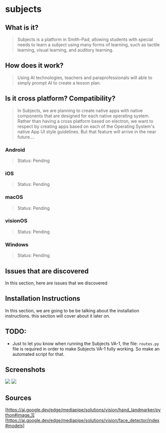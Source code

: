 # subjects

## What is it?

> Subjects is a platform in Smith-Pad, allowing students with special needs
> to learn a subject using many forms of learning, such as tactile learning,
> visual learning, and auditory learning.


## How does it work?
> Using AI technologies, teachers and paraprofessionals will able to simply
> prompt AI to create a lesson plan.






## Is it cross platform? Compatibility?

> In Subjects, we are planning to create native apps with native components
> that are designed for each native operating system. Rather than having
> a cross platform based on electron, we want to respect by creating apps
> based on each of the Operating System's native App UI style guidelines.
> But that feature will arrive in the near future....







### Android
> Status: Pending

### iOS
> Status: Pending

### macOS
> Status: Pending

### visionOS
> Status: Pending

### Windows
> Status: Pending








## Issues that are discovered
In this section, here are issues that we discovered


## Installation Instructions

In this section, we are going to be be talking about the installation instructions.
this section will cover about it later on.





## TODO:

- Just to let you know when running the Subjects VA-1, the file: `routes.py` file
  is required in order to make Subjects VA-1 fully working. So make an automated
  script for that.





## Screenshots

<img src="./Screenshot 2025-01-23 at 5.07.09 PM.png">
<img src="./Screenshot 2025-01-23 at 5.06.12 PM.png">




## Sources

[https://ai.google.dev/edge/mediapipe/solutions/vision/hand_landmarker/python#image_1]
[https://ai.google.dev/edge/mediapipe/solutions/vision/face_detector/index#models]
